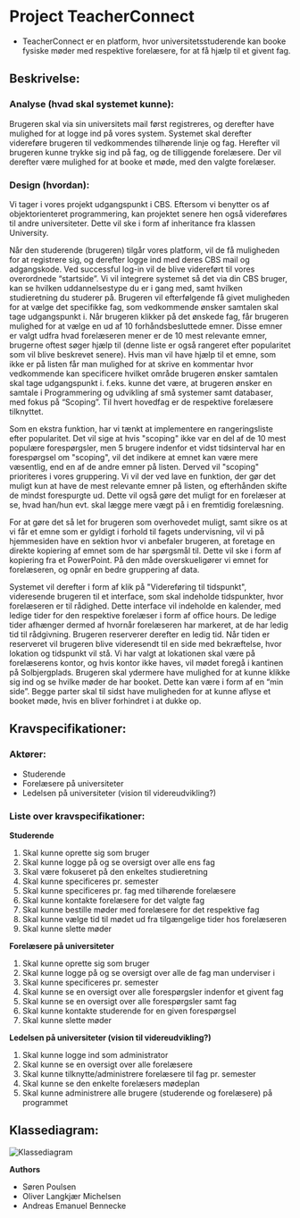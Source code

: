 # Project TeacherConnect

- TeacherConnect er en platform, hvor universitetsstuderende kan booke fysiske møder med respektive forelæsere, for at få hjælp til et givent fag.

## Beskrivelse:

### Analyse (hvad skal systemet kunne):
Brugeren skal via sin universitets mail først registreres, og derefter have mulighed for at logge ind på vores system. Systemet skal derefter videreføre brugeren til vedkommendes tilhørende linje og fag. Herefter vil brugeren kunne trykke sig ind på fag, og de tilliggende forelæsere. Der vil derefter være mulighed for at booke et møde, med den valgte forelæser. 

### Design (hvordan):
Vi tager i vores projekt udgangspunkt i CBS. Eftersom vi benytter os af objektorienteret programmering, kan projektet senere hen også videreføres til andre universiteter. Dette vil ske i form af inheritance fra klassen University. 

Når den studerende (brugeren) tilgår vores platform, vil de få muligheden for at registrere sig, og derefter logge ind med deres CBS mail og adgangskode. Ved successful log-in vil de blive videreført til vores overordnede “startside”. Vi vil integrere systemet så det via din CBS bruger, kan se hvilken uddannelsestype du er i gang med, samt hvilken studieretning du studerer på. Brugeren vil efterfølgende få givet muligheden for at vælge det specifikke fag, som vedkommende ønsker samtalen skal tage udgangspunkt i. Når brugeren klikker på det ønskede fag, får brugeren mulighed for at vælge en ud af 10 forhåndsbesluttede emner. Disse emner er valgt udfra hvad forelæseren mener er de 10 mest relevante emner, brugerne oftest søger hjælp til (denne liste er også rangeret efter popularitet som vil blive beskrevet senere). Hvis man vil have hjælp til et emne, som ikke er på listen får man mulighed for at skrive en kommentar hvor vedkommende kan specificere hvilket område brugeren ønsker samtalen skal tage udgangspunkt i. f.eks. kunne det være, at brugeren ønsker en samtale i Programmering og udvikling af små systemer samt databaser, med fokus på “Scoping”. Til hvert hovedfag er de respektive forelæsere tilknyttet.

Som en ekstra funktion, har vi tænkt at implementere en rangeringsliste efter popularitet. Det vil sige at hvis "scoping" ikke var en del af de 10 mest populære forespørgsler, men 5 brugere indenfor et vidst tidsinterval har en forespørgsel om "scoping", vil det indikere at emnet kan være mere væsentlig, end en af de andre emner på listen. Derved vil "scoping" prioriteres i vores gruppering. Vi vil der ved lave en funktion, der gør det muligt kun at have de mest relevante emner på listen, og efterhånden skifte de mindst forespurgte ud. Dette vil også gøre det muligt for en forelæser at se, hvad han/hun evt. skal lægge mere vægt på i en fremtidig forelæsning.

For at gøre det så let for brugeren som overhovedet muligt, samt sikre os at vi får et emne som er gyldigt i forhold til fagets undervisning, vil vi på hjemmesiden have en sektion hvor vi anbefaler brugeren, at foretage en direkte kopiering af emnet som de har spørgsmål til. Dette vil ske i form af kopiering fra et PowerPoint. På den måde overskueligører vi emnet for forelæseren, og opnår en bedre gruppering af data. 

Systemet vil derefter i form af klik på "Videreføring til tidspunkt", videresende brugeren til et interface, som skal indeholde tidspunkter, hvor forelæseren er til rådighed. Dette interface vil indeholde en kalender, med ledige tider for den respektive forelæser i form af office hours. De ledige tider afhænger dermed af hvornår forelæseren har markeret, at de har ledig tid til rådgivning. Brugeren reserverer derefter en ledig tid. Når tiden er reserveret vil brugeren blive videresendt til en side med bekræftelse, hvor lokation og tidspunkt vil stå. Vi har valgt at lokationen skal være på forelæserens kontor, og hvis kontor ikke haves, vil mødet foregå i kantinen på Solbjergplads. Brugeren skal ydermere have mulighed for at kunne klikke sig ind og se hvilke møder de har booket. Dette kan være i form af en “min side”. Begge parter skal til sidst have muligheden for at kunne aflyse et booket møde, hvis en bliver forhindret i at dukke op. 

## Kravspecifikationer:

### Aktører:
- Studerende
- Forelæsere på universiteter
- Ledelsen på universiteter (vision til videreudvikling?)

### Liste over kravspecifikationer:

__Studerende__
1. Skal kunne oprette sig som bruger
2. Skal kunne logge på og se oversigt over alle ens fag
3. Skal være fokuseret på den enkeltes studieretning
4. Skal kunne specificeres pr. semester
5. Skal kunne specificeres pr. fag med tilhørende forelæsere
6. Skal kunne kontakte forelæsere for det valgte fag
7. Skal kunne bestille møder med forelæsere for det respektive fag
8. Skal kunne vælge tid til mødet ud fra tilgængelige tider hos forelæseren
9. Skal kunne slette møder

__Forelæsere på universiteter__
 1. Skal kunne oprette sig som bruger
 2. Skal kunne logge på og se oversigt over alle de fag man underviser i
 3. Skal kunne specificeres pr. semester
 4. Skal kunne se en oversigt over alle forespørgsler indenfor et givent fag
 5. Skal kunne se en oversigt over alle forespørgsler samt fag
 6. Skal kunne kontakte studerende for en given forespørgsel
 7. Skal kunne slette møder

__Ledelsen på universiteter (vision til videreudvikling?)__
 1. Skal kunne logge ind som administrator
 2. Skal kunne se en oversigt over alle forelæsere
 3. Skal kunne tilknytte/administrere forelæsere til fag pr. semester
 4. Skal kunne se den enkelte forelæsers mødeplan
 5. Skal kunne administrere alle brugere (studerende og forelæsere) på programmet

## Klassediagram:
![Klassediagram](https://i.imgur.com/1VZNOZO.png)

__Authors__
- Søren Poulsen
- Oliver Langkjær Michelsen
- Andreas Emanuel Bennecke
